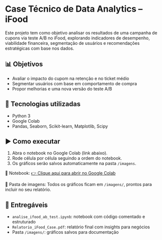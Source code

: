 # Case Técnico de Data Analytics – iFood

Este projeto tem como objetivo analisar os resultados de uma campanha de cupons via teste A/B no iFood, explorando indicadores de desempenho, viabilidade financeira, segmentação de usuários e recomendações estratégicas com base nos dados.

## 📊 Objetivos
- Avaliar o impacto do cupom na retenção e no ticket médio
- Segmentar usuários com base em comportamento de compra
- Propor melhorias e uma nova versão do teste A/B

## 🧠 Tecnologias utilizadas
- Python 3
- Google Colab
- Pandas, Seaborn, Scikit-learn, Matplotlib, Scipy

## ▶️ Como executar

1. Abra o notebook no Google Colab (link abaixo).
2. Rode célula por célula seguindo a ordem do notebook.
3. Os gráficos serão salvos automaticamente na pasta `/imagens`.

📌 Notebook:
[👉 Clique aqui para abrir no Google Colab](https://colab.research.google.com/github/SEU_USUARIO/NOME_DO_REPO/blob/main/analise_ifood_ab_test.ipynb)

📁 Pasta de imagens:
Todos os gráficos ficam em `/imagens/`, prontos para incluir no seu relatório.

## 📄 Entregáveis
- `analise_ifood_ab_test.ipynb`: notebook com código comentado e estruturado
- `Relatorio_iFood_Case.pdf`: relatório final com insights para negócios
- Pasta `/imagens/`: gráficos salvos para documentação
